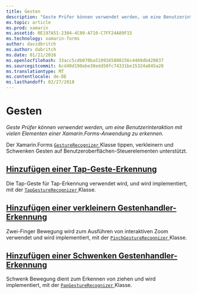 ```yaml
---
title: Gesten
description: "Geste Prüfer können verwendet werden, um eine Benutzerinteraktion mit vielen Elementen einer Xamarin.Forms-Anwendung zu erkennen."
ms.topic: article
ms.prod: xamarin
ms.assetid: 0E197A51-2304-4C09-A710-C7FF24A89F15
ms.technology: xamarin-forms
author: davidbritch
ms.author: dabritch
ms.date: 01/21/2016
ms.openlocfilehash: 33acc5cdb070ba5109165808156c4469db420837
ms.sourcegitcommit: 6cd40d190abe38edd50fc74331be15324a845a28
ms.translationtype: MT
ms.contentlocale: de-DE
ms.lasthandoff: 02/27/2018
---
```

# <a name="gestures"></a>Gesten

_Geste Prüfer können verwendet werden, um eine Benutzerinteraktion mit vielen Elementen einer Xamarin.Forms-Anwendung zu erkennen._

Der Xamarin.Forms [ `GestureRecognizer` ](https://developer.xamarin.com/api/type/Xamarin.Forms.GestureRecognizer/) Klasse tippen, verkleinern und Schwenken Gesten auf Benutzeroberflächen-Steuerelementen unterstützt.

## <a name="adding-a-tap-gesture-recognizertapmd"></a>[Hinzufügen einer Tap-Geste-Erkennung](tap.md)

Die Tap-Geste für Tap-Erkennung verwendet wird, und wird implementiert, mit der [ `TapGestureRecognizer` ](https://developer.xamarin.com/api/type/Xamarin.Forms.TapGestureRecognizer/) Klasse.

## <a name="adding-a-pinch-gesture-recognizerpinchmd"></a>[Hinzufügen einer verkleinern Gestenhandler-Erkennung](pinch.md)

Zwei-Finger Bewegung wird zum Ausführen von interaktiven Zoom verwendet und wird implementiert, mit der [ `PinchGestureRecognizer` ](https://developer.xamarin.com/api/type/Xamarin.Forms.PinchGestureRecognizer/) Klasse.

## <a name="adding-a-pan-gesture-recognizerpanmd"></a>[Hinzufügen einer Schwenken Gestenhandler-Erkennung](pan.md)

Schwenk Bewegung dient zum Erkennen von ziehen und wird implementiert, mit der [ `PanGestureRecognizer` ](https://developer.xamarin.com/api/type/Xamarin.Forms.PanGestureRecognizer/) Klasse.

